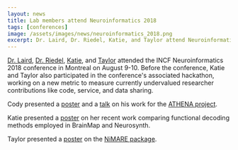 ```yaml
---
layout: news
title: Lab members attend Neuroinformatics 2018
tags: [conferences]
image: /assets/images/news/neuroinformatics_2018.png
excerpt: Dr. Laird, Dr. Riedel, Katie, and Taylor attend Neuroinformatics 2018 in Montreal.
---
```

[Dr. Laird](/team/laird-angela), [Dr. Riedel](/team/riedel-michael), [Katie](/team/bottenhorn-katherine), and [Taylor](/team/salo-taylor) attended the INCF Neuroinformatics 2018 conference in Montreal on August 9-10. Before the conference, Katie and Taylor also participated in the conference's associated hackathon, working on a new metric to measure currently undervalued researcher contributions like code, service, and data sharing.

Cody presented a [poster](/posters/riedel-athena-poster) and a [talk](/talks/riedel-incf-athena) on his work for the [ATHENA project](/projects/athena).

Katie presented a [poster](/posters/bottenhorn-decoding-poster) on her recent work comparing functional decoding methods employed in BrainMap and Neurosynth.

Taylor presented a [poster](/posters/salo-nimare-poster) on the [NiMARE package](/software/nimare).
